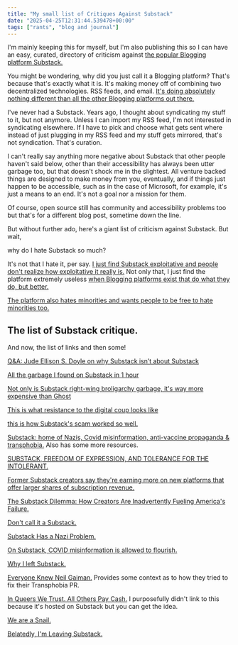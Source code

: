 ```yaml
---
title: "My small list of Critiques Against Substack"
date: "2025-04-25T12:31:44.539478+00:00"
tags: ["rants", "blog and journal"]
---
```


I'm mainly keeping this for myself, but I'm also publishing this so I can have an easy, curated, directory of criticism against [the popular Blogging platform Substack.](https://en.wikipedia.org/wiki/Substack)

You might be wondering, why did you just call it a Blogging platform? That's because that's exactly what it is. It's making money off of combining two decentralized technologies. RSS feeds, and email. [It's doing absolutely nothing different than all the other Blogging platforms out there.](https://kingettlinks.bearblog.dev/tech-internet-and-blog-related-resources/)

I've never had a Substack. Years ago, I thought about syndicating my stuff to it, but not anymore. Unless I can import my RSS feed, I'm not interested in syndicating elsewhere. If I have to pick and choose what gets sent where instead of just plugging in my RSS feed and my stuff gets mirrored, that's not syndication. That's curation.

I can't really say anything more negative about Substack that other people haven't said below, other than their accessibility has always been utter garbage too, but that doesn't shock me in the slightest. All venture backed things are designed to make money from you, eventually, and if things just happen to be accessible, such as in the case of Microsoft, for example, it's just a means to an end. It's not a goal nor a mission for them.

Of course, open source still has community and accessibility problems too but that's for a different blog post, sometime down the line.

But without further ado, here's a giant list of criticism against Substack. But wait,

why do I hate Substack so much?

It's not that I hate it, per say. [I just find Substack exploitative and people don't realize how exploitative it really is.](https://buttondown.com/thehypothesis/archive/heres-why-substacks-scam-worked-so-well/) Not only that, I just find the platform extremely useless [when Blogging platforms exist that do what they do, but better.](https://kingettlinks.bearblog.dev/tech-internet-and-blog-related-resources/)

[The platform also hates minorities and wants people to be free to hate minorities too.](https://starbreaker.org/grimoire/entries/substack-freedom-of-expression-and-tolerance-for-the-intolerant/index.html)

## The list of Substack critique.

And now, the list of links and then some!

[Q&A: Jude Ellison S. Doyle on why Substack isn’t about Substack](https://objectivejournalism.org/2021/04/qa-jude-ellison-s-doyle-on-why-substack-isnt-about-substack/)

[All the garbage I found on Substack in 1 hour](https://badnewsletter.substack.com/p/all-the-garbage-i-found-on-substack?ref=news.elenarossini.com)

[Not only is Substack right-wing broligarchy garbage, it's way more expensive than Ghost](https://micahflee.com/not-only-is-substack-right-wing-broligarchy-garbage-its-way-more-expensive-than-ghost/?ref=news.elenarossini.com)

[This is what resistance to the digital coup looks like](https://news.elenarossini.com/this-is-what-resistance-to-the-digital-coup-looks-like/)

[this is how Substack's scam worked so well.](https://buttondown.com/thehypothesis/archive/heres-why-substacks-scam-worked-so-well/)

[Substack: home of Nazis, Covid misinformation, anti-vaccine propaganda & transphobia.](https://www.patreon.com/posts/substack-home-of-124180170) Also has some more resources.

[SUBSTACK, FREEDOM OF EXPRESSION, AND TOLERANCE FOR THE INTOLERANT.](https://starbreaker.org/grimoire/entries/substack-freedom-of-expression-and-tolerance-for-the-intolerant/index.html)

[Former Substack creators say they're earning more on new platforms that offer larger shares of subscription revenue.](https://archive.is/FkNlD)

[The Substack Dilemma: How Creators Are Inadvertently Fueling America's Failure.](https://america2.news/the-substack-dilemma-how-creators-are-inadvertently-fueling-americas-failure/)

[Don't call it a Substack.](https://www.anildash.com/2024/11/19/dont-call-it-a-substack/)

[Substack Has a Nazi Problem.](https://archive.ph/uyugO)

[On Substack, COVID misinformation is allowed to flourish.](https://archive.is/ltLvI)

[Why I left Substack.](https://buttondown.com/onthebooks/archive/the-paid-newsletter-space-or-8826/)

[Everyone Knew Neil Gaiman.](https://jude-doyle.ghost.io/everyone-knew-neil-gaiman/) Provides some context as to how they tried to fix their Transphobia PR.

[In Queers We Trust. All Others Pay Cash.](https://jude-doyle.ghost.io/le-test/) I purposefully didn't link to this because it's hosted on Substack but you can get the idea.

[We are a Snail.](https://stone-soup.ghost.io/we-are-a-snail/)

[Belatedly, I'm Leaving Substack.](https://www.gracelavery.org/leaving-substack/)